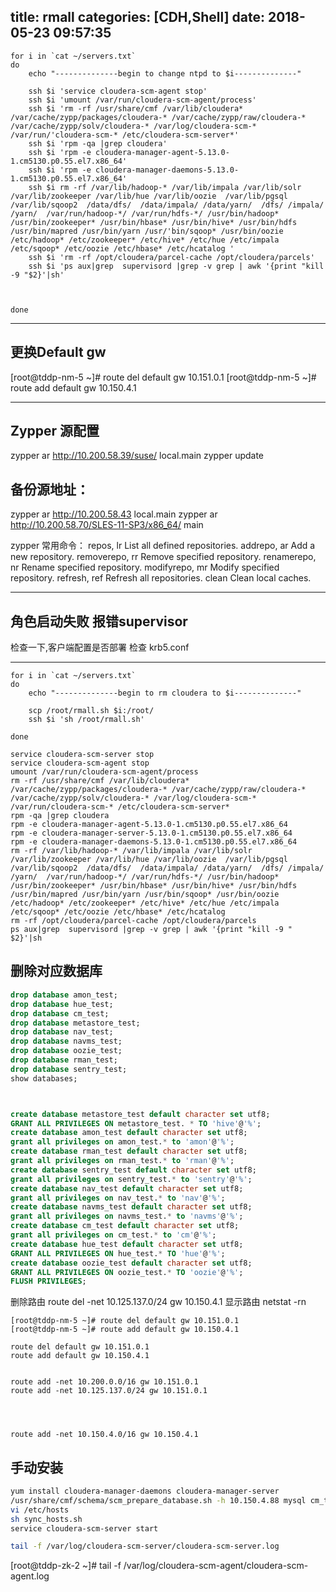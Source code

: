 title: rmall
categories: [CDH,Shell]
date: 2018-05-23 09:57:35
---
```
for i in `cat ~/servers.txt`
do
    echo "--------------begin to change ntpd to $i--------------"

    ssh $i 'service cloudera-scm-agent stop'
    ssh $i 'umount /var/run/cloudera-scm-agent/process'
    ssh $i 'rm -rf /usr/share/cmf /var/lib/cloudera* /var/cache/zypp/packages/cloudera-* /var/cache/zypp/raw/cloudera-* /var/cache/zypp/solv/cloudera-* /var/log/cloudera-scm-* /var/run/'cloudera-scm-* /etc/cloudera-scm-server*'
    ssh $i 'rpm -qa |grep cloudera'
    ssh $i 'rpm -e cloudera-manager-agent-5.13.0-1.cm5130.p0.55.el7.x86_64'
    ssh $i 'rpm -e cloudera-manager-daemons-5.13.0-1.cm5130.p0.55.el7.x86_64'
    ssh $i rm -rf /var/lib/hadoop-* /var/lib/impala /var/lib/solr /var/lib/zookeeper /var/lib/hue /var/lib/oozie  /var/lib/pgsql  /var/lib/sqoop2  /data/dfs/  /data/impala/ /data/yarn/  /dfs/ /impala/ /yarn/  /var/run/hadoop-*/ /var/run/hdfs-*/ /usr/bin/hadoop* /usr/bin/zookeeper* /usr/bin/hbase* /usr/bin/hive* /usr/bin/hdfs /usr/bin/mapred /usr/bin/yarn /usr/'bin/sqoop* /usr/bin/oozie /etc/hadoop* /etc/zookeeper* /etc/hive* /etc/hue /etc/impala /etc/sqoop* /etc/oozie /etc/hbase* /etc/hcatalog '
    ssh $i 'rm -rf /opt/cloudera/parcel-cache /opt/cloudera/parcels'
    ssh $i 'ps aux|grep  supervisord |grep -v grep | awk '{print "kill -9 "$2}'|sh'



done
```
----

## 更换Default gw
[root@tddp-nm-5 ~]# route del default gw 10.151.0.1
[root@tddp-nm-5 ~]# route add default gw 10.150.4.1




----
## Zypper 源配置

zypper ar http://10.200.58.39/suse/ local.main
zypper update

## 备份源地址：
zypper ar http://10.200.58.43 local.main
zypper ar http://10.200.58.70/SLES-11-SP3/x86_64/ main

zypper 常用命令：
      repos, lr     List all defined repositories.
addrepo, ar     Add a new repository.
removerepo, rr      Remove specified repository.
renamerepo, nr      Rename specified repository.
modifyrepo, mr      Modify specified repository.
refresh, ref        Refresh all repositories.
clean           Clean local caches.


---
## 角色启动失败 报错supervisor
检查一下,客户端配置是否部署
检查 krb5.conf

----------------------

```
for i in `cat ~/servers.txt`
do
    echo "--------------begin to rm cloudera to $i--------------"

    scp /root/rmall.sh $i:/root/
    ssh $i 'sh /root/rmall.sh'

done
```

```
service cloudera-scm-server stop
service cloudera-scm-agent stop
umount /var/run/cloudera-scm-agent/process
rm -rf /usr/share/cmf /var/lib/cloudera* /var/cache/zypp/packages/cloudera-* /var/cache/zypp/raw/cloudera-* /var/cache/zypp/solv/cloudera-* /var/log/cloudera-scm-* /var/run/cloudera-scm-* /etc/cloudera-scm-server*
rpm -qa |grep cloudera
rpm -e cloudera-manager-agent-5.13.0-1.cm5130.p0.55.el7.x86_64
rpm -e cloudera-manager-server-5.13.0-1.cm5130.p0.55.el7.x86_64
rpm -e cloudera-manager-daemons-5.13.0-1.cm5130.p0.55.el7.x86_64
rm -rf /var/lib/hadoop-* /var/lib/impala /var/lib/solr /var/lib/zookeeper /var/lib/hue /var/lib/oozie  /var/lib/pgsql  /var/lib/sqoop2  /data/dfs/  /data/impala/ /data/yarn/  /dfs/ /impala/ /yarn/  /var/run/hadoop-*/ /var/run/hdfs-*/ /usr/bin/hadoop* /usr/bin/zookeeper* /usr/bin/hbase* /usr/bin/hive* /usr/bin/hdfs /usr/bin/mapred /usr/bin/yarn /usr/bin/sqoop* /usr/bin/oozie /etc/hadoop* /etc/zookeeper* /etc/hive* /etc/hue /etc/impala /etc/sqoop* /etc/oozie /etc/hbase* /etc/hcatalog 
rm -rf /opt/cloudera/parcel-cache /opt/cloudera/parcels
ps aux|grep  supervisord |grep -v grep | awk '{print "kill -9 " $2}'|sh
```

## 删除对应数据库
```sql
drop database amon_test;      
drop database hue_test;      
drop database cm_test;      
drop database metastore_test;                
drop database nav_test;      
drop database navms_test;
drop database oozie_test;
drop database rman_test;
drop database sentry_test;
show databases;



create database metastore_test default character set utf8;
GRANT ALL PRIVILEGES ON metastore_test. * TO 'hive'@'%';
create database amon_test default character set utf8;
grant all privileges on amon_test.* to 'amon'@'%';
create database rman_test default character set utf8;
grant all privileges on rman_test.* to 'rman'@'%';
create database sentry_test default character set utf8;
grant all privileges on sentry_test.* to 'sentry'@'%';
create database nav_test default character set utf8;
grant all privileges on nav_test.* to 'nav'@'%';
create database navms_test default character set utf8;
grant all privileges on navms_test.* to 'navms'@'%';
create database cm_test default character set utf8;
grant all privileges on cm_test.* to 'cm'@'%';
create database hue_test default character set utf8;
GRANT ALL PRIVILEGES ON hue_test.* TO 'hue'@'%'; 
create database oozie_test default character set utf8;
GRANT ALL PRIVILEGES ON oozie_test.* TO 'oozie'@'%'; 
FLUSH PRIVILEGES;
```

删除路由 route del -net 10.125.137.0/24 gw 10.150.4.1
显示路由 netstat -rn
```
[root@tddp-nm-5 ~]# route del default gw 10.151.0.1
[root@tddp-nm-5 ~]# route add default gw 10.150.4.1

route del default gw 10.151.0.1
route add default gw 10.150.4.1


route add -net 10.200.0.0/16 gw 10.151.0.1
route add -net 10.125.137.0/24 gw 10.151.0.1




route add -net 10.150.4.0/16 gw 10.150.4.1
```




## 手动安装
```bash
yum install cloudera-manager-daemons cloudera-manager-server
/usr/share/cmf/schema/scm_prepare_database.sh -h 10.150.4.88 mysql cm_test cm Cloudera@123
vi /etc/hosts
sh sync_hosts.sh 
service cloudera-scm-server start

tail -f /var/log/cloudera-scm-server/cloudera-scm-server.log 
```


[root@tddp-zk-2 ~]# tail -f /var/log/cloudera-scm-agent/cloudera-scm-agent.log 